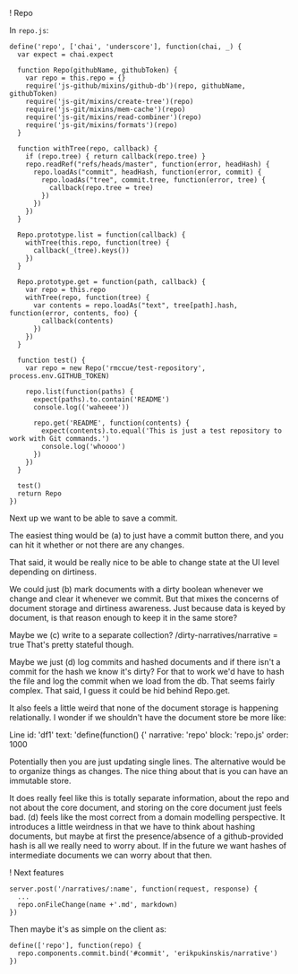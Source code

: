 ! Repo

In `repo.js`:

    define('repo', ['chai', 'underscore'], function(chai, _) {
      var expect = chai.expect

      function Repo(githubName, githubToken) {
        var repo = this.repo = {}
        require('js-github/mixins/github-db')(repo, githubName, githubToken)
        require('js-git/mixins/create-tree')(repo)
        require('js-git/mixins/mem-cache')(repo)
        require('js-git/mixins/read-combiner')(repo)
        require('js-git/mixins/formats')(repo)
      }

      function withTree(repo, callback) {
        if (repo.tree) { return callback(repo.tree) }
        repo.readRef("refs/heads/master", function(error, headHash) {          
          repo.loadAs("commit", headHash, function(error, commit) {
            repo.loadAs("tree", commit.tree, function(error, tree) {
              callback(repo.tree = tree)
            })
          })
        })
      }

      Repo.prototype.list = function(callback) {
        withTree(this.repo, function(tree) {
          callback(_(tree).keys())
        })
      }

      Repo.prototype.get = function(path, callback) {
        var repo = this.repo
        withTree(repo, function(tree) {
          var contents = repo.loadAs("text", tree[path].hash, function(error, contents, foo) {
            callback(contents)
          })
        })
      }

      function test() {
        var repo = new Repo('rmccue/test-repository', process.env.GITHUB_TOKEN)

        repo.list(function(paths) {
          expect(paths).to.contain('README')
          console.log(('waheeee'))

          repo.get('README', function(contents) {
            expect(contents).to.equal('This is just a test repository to work with Git commands.')
            console.log('whoooo')
          })
        })
      }

      test()
      return Repo
    })

Next up we want to be able to save a commit.

The easiest thing would be (a) to just have a commit button there, and you can hit it whether or not there are any changes. 

That said, it would be really nice to be able to change state at the UI level depending on dirtiness. 

We could just (b) mark documents with a dirty boolean whenever we change and clear it whenever we commit. But that mixes the concerns of document storage and dirtiness awareness. Just because data is keyed by document, is that reason enough to keep it in the same store?

Maybe we (c) write to a separate collection? /dirty-narratives/narrative = true That's pretty stateful though. 

Maybe we just (d) log commits and hashed documents and if there isn't a commit for the hash we know it's dirty? For that to work we'd have to hash the file and log the commit when we load from the db. That seems fairly complex. That said, I guess it could be hid behind Repo.get.

It also feels a little weird that none of the document storage is happening relationally. I wonder if we shouldn't have the document store be more like:

Line
id: 'df1'
text: 'define(function() {'
narrative: 'repo'
block: 'repo.js'
order: 1000

Potentially then you are just updating single lines. The alternative would be to organize things as changes. The nice thing about that is you can have an immutable store.

It does really feel like this is totally separate information, about the repo and not about the core document, and storing on the core document just feels bad. (d) feels like the most correct from a domain modelling perspective. It introduces a little weirdness in that we have to think about hashing documents, but maybe at first the presence/absence of a github-provided hash is all we really need to worry about. If in the future we want hashes of intermediate documents we can worry about that then.

! Next features

    server.post('/narratives/:name', function(request, response) {
      ...
      repo.onFileChange(name +'.md', markdown)
    })

Then maybe it's as simple on the client as:

    define(['repo'], function(repo) {
      repo.components.commit.bind('#commit', 'erikpukinskis/narrative')
    })

